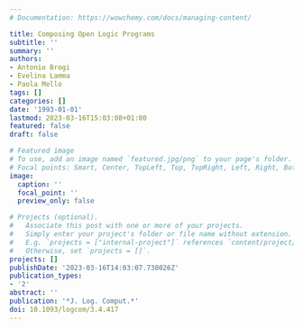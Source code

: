 ```yaml
---
# Documentation: https://wowchemy.com/docs/managing-content/

title: Composing Open Logic Programs
subtitle: ''
summary: ''
authors:
- Antonio Brogi
- Evelina Lamma
- Paola Mello
tags: []
categories: []
date: '1993-01-01'
lastmod: 2023-03-16T15:03:08+01:00
featured: false
draft: false

# Featured image
# To use, add an image named `featured.jpg/png` to your page's folder.
# Focal points: Smart, Center, TopLeft, Top, TopRight, Left, Right, BottomLeft, Bottom, BottomRight.
image:
  caption: ''
  focal_point: ''
  preview_only: false

# Projects (optional).
#   Associate this post with one or more of your projects.
#   Simply enter your project's folder or file name without extension.
#   E.g. `projects = ["internal-project"]` references `content/project/deep-learning/index.md`.
#   Otherwise, set `projects = []`.
projects: []
publishDate: '2023-03-16T14:03:07.738026Z'
publication_types:
- '2'
abstract: ''
publication: '*J. Log. Comput.*'
doi: 10.1093/logcom/3.4.417
---
```

